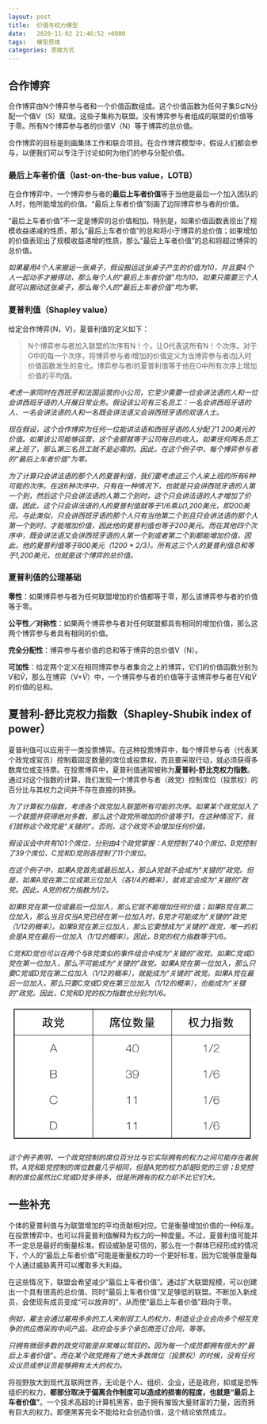 ```yaml
---
layout: post
title:  价值与权力模型
date:   2020-11-02 21:46:52 +0800
tags:   模型思维
categories: 思维方式
---
```


## 合作博弈

合作博弈由N个博弈参与者和一个价值函数组成。这个价值函数为任何子集S⊆N分配一个值V（S）赋值。这些子集称为联盟。没有博弈参与者组成的联盟的价值等于零。所有N个博弈参与者的价值V（N）等于博弈的总价值。

合作博弈的目标是刻画集体工作和联合项目。在合作博弈模型中，假设人们都会参与，以便我们可以专注于讨论如何为他们的参与分配价值。

### 最后上车者价值（last-on-the-bus value，LOTB）

在合作博弈中，一个博弈参与者的**最后上车者价值**等于当他是最后一个加入团队的人时，他所能增加的价值。“最后上车者价值”刻画了边际博弈参与者的价值。

“最后上车者价值”不一定是博弈的总价值相加。特别是，如果价值函数表现出了规模收益递减的性质，那么“最后上车者价值”的总和将小于博弈的总价值；如果增加的价值表现出了规模收益递增的性质，那么“最后上车者价值”的总和将超过博弈的总价值。

<i>
如果雇用4个人来搬运一张桌子，假设搬运这张桌子产生的价值为10，并且要4个人一起动手才搬得动，那么每个人的“最后上车者价值”均为10。如果只需要三个人就可以搬动这张桌子，那么每个人的“最后上车者价值”均为零。
</i>

### 夏普利值（Shapley value）

给定合作博弈{N，V}，夏普利值的定义如下：

>N个博弈参与者加入联盟的次序有N！个，让O代表这所有N！个次序。对于O中的每一个次序，将博弈参与者i增加的价值定义为当博弈参与者i加入时价值函数发生的变化。博弈参与者i的夏普利值等于他在O中所有次序上增加价值的平均值。

<i>
考虑一家同时在西班牙和法国运营的小公司，它至少需要一位会讲法语的人和一位会讲西班牙语的人开展日常业务。假设该公司有三名员工：一名会讲西班牙语的人、一名会讲法语的人和一名既会讲法语又会讲西班牙语的双语人士。

现在假设，这个合作博弈为任何一位能讲法语和西班牙语的人分配了1 200美元的价值。如果该公司能够运营，这个金额就等于公司每日的收入。如果任何两名员工来上班了，那么第三名员工就不是必需的。因此，在这个例子中，每个博弈参与者的“最后上车者价值”为零。

为了计算只会讲法语的那个人的夏普利值，我们要考虑这三个人来上班的所有6种可能的次序。在这6种次序中，只有在一种情况下，也就是只会讲西班牙语的人第一个到，然后这个只会讲法语的人第二个到时，这个只会讲法语的人才增加了价值。因此，这个只会讲法语的人的夏普利值就等于1/6乘以1,200美元，即200美元。与此类似，只会讲西班牙语的那个人只有当他第二个到且只会讲法语的那个人第一个到时，才能增加价值，因此他的夏普利值也等于200美元。而在其他四个次序中，既会讲法语又会讲西班牙语的人第一个到或者第二个到都能增加价值，因此，他的夏普利值等于800美元（1200 * 2/3）。所有这三个人的夏普利值总和等于1,200美元，也就是这个博弈的总价值。
</i>

### 夏普利值的公理基础

**零性**：如果博弈参与者为任何联盟增加的价值都等于零，那么该博弈参与者的价值等于零。

**公平性／对称性**：如果两个博弈参与者对任何联盟都具有相同的增加价值，那么这两个博弈参与者具有相同的价值。

**完全分配性**：博弈参与者价值的总和等于博弈的总价值V（N）。

**可加性**：给定两个定义在相同博弈参与者集合之上的博弈，它们的价值函数分别为V和$\widehat{V}$，那么在博弈（V+$\widehat{V}$）中，一个博弈参与者的价值等于该博弈参与者在V和$\widehat{V}$的价值的总和。

## 夏普利-舒比克权力指数（Shapley-Shubik index of power）

夏普利值可以应用于一类投票博弈。在这种投票博弈中，每个博弈参与者（代表某个政党或官员）控制着固定数量的席位或投票权，而且要采取行动，就必须获得多数席位或支持票。在投票博弈中，夏普利值通常被称为**夏普利-舒比克权力指数**。通过对这个指数的计算，我们发现一个博弈参与者（政党）控制席位（投票权）的百分比与其权力之间并不存在直接的转换。

<i>
为了计算权力指数，考虑各个政党加入联盟所有可能的次序。如果某个政党加入了一个联盟并获得绝对多数，那么这个政党所增加的价值等于1。在这种情况下，我们就称这个政党是“关键的”。否则，这个政党不会增加任何价值。

假设议会中共有101个席位，分别由4个政党掌握：A党控制了40个席位、B党控制了39个席位、C党和D党则各控制了11个席位。

在这个例子中，如果A党首先或最后加入，那么A党就不会成为“关键的”政党。但是，如果A党在第二位或第三位加入（各1/4的概率），就肯定会成为“关键的”政党。因此，A党的权力指数为1/2。

如果B党在第一位或最后一位加入，那么它就不能增加任何价值；如果B党在第二位加入，那么当且仅当A党已经在第一位加入时，B党才可能成为“关键的”政党（1/12的概率）。如果B党在第三位加入，那么它要想成为“关键的”政党，唯一的机会是A党在最后一位加入（1/12的概率）。因此，B党的权力指数等于1/6。

C党和D党也可以在两个与B党类似的事件组合中成为“关键的”政党。如果C党或D党在第一位加入，那么不可能成为“关键的”政党。如果A党在第一位加入，那么只要C党或D党在第二位加入（1/12的概率），就能成为“关键的”政党。如果A党在最后一位加入，那么只要C党或D党在第三位加入（1/12的概率），也能成为“关键的”政党。因此，C党和D党的权力指数也分别为1/6。

![席位与权力之间的脱节](../pic/00063.jpg?raw=true)

这个例子表明，一个政党控制的席位百分比与它实际拥有的权力之间可能存在着脱节。A党和B党控制的席位数量几乎相同，但是A党的权力却是B党的三倍；B党控制的席位虽然比C党或D党多得多，但是所拥有的权力却不比它们大。
</i>

## 一些补充

个体的夏普利值与为联盟增加的平均贡献相对应。它是衡量增加价值的一种标准。在投票博弈中，也可以将夏普利值解释为权力的一种度量。不过，夏普利值可能并不一定总是最好的衡量标准。假设威胁是可信的，那么在一个群体已经形成的情况下，个人的“最后上车者价值”可能是衡量权力的一个更好标准，因为它能够度量每个人通过威胁离开可以攫取多大利益。

在这些情况下，联盟会希望减少“最后上车者价值”。通过扩大联盟规模，可以创建出一个具有很高的总价值、同时“最后上车者价值”又足够低的联盟。不断加入新成员，会使现有成员变成“可以放弃的”，从而使“最后上车者价值”趋向于零。

<i>
例如，雇主会通过雇用多余的工人来削弱工人的权力，制造业企业会向多个相互竞争的供应商采购中间产品，政府会与多个承包商签订合同，等等。

只拥有微弱多数的政党可能是非常难以驾驭的，因为每一个成员都拥有很大的“最后上车者价值”。而在某个政党拥有了绝大多数席位（投票权）的时候，没有任何众议员或参议员能够拥有太大的权力。
</i>

将视野放大到现代互联网世界，无论是个人、组织、企业，还是政府，抑或是恐怖组织的权力，**都部分取决于偏离合作制度可以造成的损害的程度，也就是“最后上车者价值”**。一个技术高超的计算机黑客，由于拥有摧毁大量财富的力量，因而拥有巨大的权力。即便黑客完全不能给社会创造价值，这个结论依然成立。
